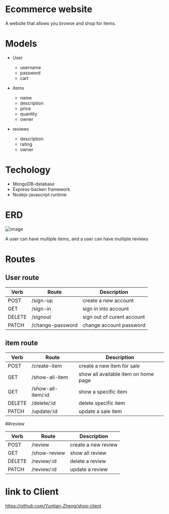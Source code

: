 # Ecommerce website

A website that allows you browse and shop for items.

# Models

- User

  - username
  - password
  - cart

- items

  - name
  - description
  - price
  - quantity
  - owner

- reviews
  - description
  - rating
  - owner

# Techology

- MongoDB-database
- Express-backen framework
- Nodejs-javascript runtime

# ERD

![image](https://user-images.githubusercontent.com/48740174/186016623-dffcd3de-eb62-45d9-8ad9-cd46108cb011.png)

A user can have multiple items, and a user can have multiple reviews

# Routes

## User route

| Verb   | Route            | Description                |
| ------ | ---------------- | -------------------------- |
| POST   | /sign-up         | create a new account       |
| GET    | /sign-in         | sign in into account       |
| DELETE | /signout         | sign out of curent account |
| PATCH  | /change-password | change account password    |

## item route

| Verb   | Route              | Description                          |
| ------ | ------------------ | ------------------------------------ |
| POST   | /create-item       | create a new item for sale           |
| GET    | /show-all-item     | show all available item on home page |
| GET    | /show-all-item/:id | show a specific item                 |
| DELETE | /delete/:id        | delete specific item                 |
| PATCH  | /update/:id        | update a sale item                   |

##review

| Verb   | Route        | Description         |
| ------ | ------------ | ------------------- |
| POST   | /review      | create a new review |
| GET    | /show-review | show all review     |
| DELETE | /review/:id  | delete a review     |
| PATCH  | /review/:id  | update a review     |

# link to Client

https://github.com/Yuntian-Zheng/shop-client
